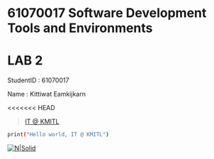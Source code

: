 # 61070017 Software Development Tools and Environments

# LAB 2

StudentID : 61070017

Name : Kittiwat Eamkijkarn

<<<<<<< HEAD
> [IT @ KMITL](https://www.it.kmitl.ac.th)

```sh
print("Hello world, IT @ KMITL")
```

[![N|Solid](https://www.it.kmitl.ac.th/wp-content/themes/itkmitl2017wp/img/nav-thai.svg)](https://www.it.kmitl.ac.th)